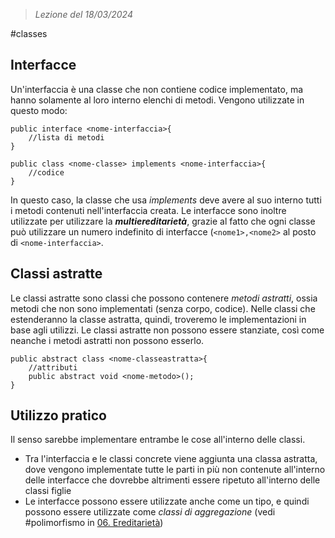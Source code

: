  > *Lezione del 18/03/2024*

#classes 
## Interfacce
Un'interfaccia è una classe che non contiene codice implementato, ma hanno solamente al loro interno elenchi di metodi.
Vengono utilizzate in questo modo:
```
public interface <nome-interfaccia>{
	//lista di metodi
}

public class <nome-classe> implements <nome-interfaccia>{
	//codice
}
```
In questo caso, la classe che usa *implements* deve avere al suo interno tutti i metodi contenuti nell'interfaccia creata.
Le interfacce sono inoltre utilizzate per utilizzare la ***multiereditarietà***, grazie al fatto che ogni classe può utilizzare un numero indefinito di interfacce (`<nome1>,<nome2>` al posto di `<nome-interfaccia>`.

## Classi astratte
Le classi astratte sono classi che possono contenere *metodi astratti*, ossia metodi che non sono implementati (senza corpo, codice). Nelle classi che estenderanno la classe astratta, quindi, troveremo le implementazioni in base agli utilizzi.
Le classi astratte non possono essere stanziate, così come neanche i metodi astratti non possono esserlo.
```
public abstract class <nome-classeastratta>{
	//attributi
	public abstract void <nome-metodo>();
}
```

## Utilizzo pratico
Il senso sarebbe implementare entrambe le cose all'interno delle classi. 
- Tra l'interfaccia e le classi concrete viene aggiunta una classa astratta, dove vengono implementate tutte le parti in più non contenute all'interno delle interfacce che dovrebbe altrimenti essere ripetuto all'interno delle classi figlie
- Le interfacce possono essere utilizzate anche come un tipo, e quindi possono essere utilizzate come *classi di aggregazione* (vedi #polimorfismo in [06. Ereditarietà](06.%20Ereditarietà.md))